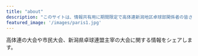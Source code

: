 ```yaml
---
title: "about"
description: "このサイトは、情報共有用に期間限定で高体連新潟地区卓球部関係者の皆さまを対象に公開します。"
featured_image: '/images/paris1.jpg'
---
```


 高体連の大会や市民大会、新潟県卓球連盟主宰の大会に関する情報をシェアします。
